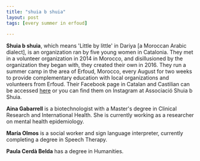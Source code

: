 ```yaml
---
title: "shuia b shuia"
layout: post
tags: [every summer in erfoud]
    
---
```


**Shuia b shuia**, which means 'Little by little' in Dariya [a Moroccan Arabic dialect], is an organization ran by five young women in Catalonia. They met in a volunteer organization in 2014 in Morocco, and disillusioned by the organization they began with, they created their own in 2016. They run a summer camp in the area of Erfoud, Morocco, every August for two weeks to provide complementary education with local organizations and volunteers from Erfoud. Their Facebook page in Catalan and Castilian can be accessed [here](https://www.facebook.com/shuiabshuia/) or you can find them on Instagram at Associació Shuia b Shuia. 

<!--more-->

**Aina Gabarrell** is a biotechnologist with a Master's degree in Clinical Research and International Health. She is currently working as a researcher on mental health epidemiology. 

**María Olmos** is a social worker and sign language interpreter, currently completing a degree in Speech Therapy.

**Paula Cerdà Belda** has a degree in Humanities.
